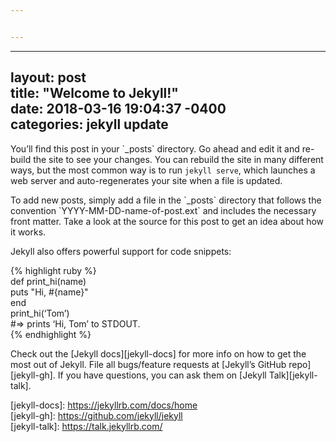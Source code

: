 ```yaml
---


---
```


<hr>
<h2 id="layout-posttitle--welcome-to-jekylldate---2018-03-16-190437--0400categories-jekyll-update">layout: post<br>
title:  "Welcome to Jekyll!"<br>
date:   2018-03-16 19:04:37 -0400<br>
categories: jekyll update</h2>
<p>You’ll find this post in your `_posts` directory. Go ahead and edit it and re-build the site to see your changes. You can rebuild the site in many different ways, but the most common way is to run <code>jekyll serve</code>, which launches a web server and auto-regenerates your site when a file is updated.</p>
<p>To add new posts, simply add a file in the `_posts` directory that follows the convention `YYYY-MM-DD-name-of-post.ext` and includes the necessary front matter. Take a look at the source for this post to get an idea about how it works.</p>
<p>Jekyll also offers powerful support for code snippets:</p>
<p>{% highlight ruby %}<br>
def print_hi(name)<br>
puts "Hi, #{name}"<br>
end<br>
print_hi(‘Tom’)<br>
#=&gt; prints ‘Hi, Tom’ to STDOUT.<br>
{% endhighlight %}</p>
<p>Check out the [Jekyll docs][jekyll-docs] for more info on how to get the most out of Jekyll. File all bugs/feature requests at [Jekyll’s GitHub repo][jekyll-gh]. If you have questions, you can ask them on [Jekyll Talk][jekyll-talk].</p>
<p>[jekyll-docs]: <a href="https://jekyllrb.com/docs/home">https://jekyllrb.com/docs/home</a><br>
[jekyll-gh]:   <a href="https://github.com/jekyll/jekyll">https://github.com/jekyll/jekyll</a><br>
[jekyll-talk]: <a href="https://talk.jekyllrb.com/">https://talk.jekyllrb.com/</a></p>

